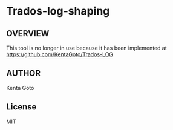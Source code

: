 # Trados-log-shaping 

## OVERVIEW
This tool is no longer in use because it has been implemented at
https://github.com/KentaGoto/Trados-LOG  


## AUTHOR
Kenta Goto  

## License
MIT
